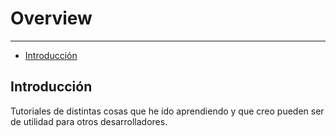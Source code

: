 # Overview

---

- [Introducción](#intro)

<a name="intro"></a>

## Introducción

Tutoriales de distintas cosas que he ido aprendiendo y que creo pueden ser de utilidad para otros desarrolladores.
